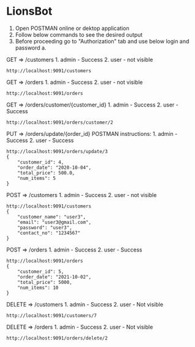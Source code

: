 # LionsBot

1. Open POSTMAN online or dektop application
2. Follow below commands to see the desired output
3. Before proceeding go to "Authorization" tab and use below login and password	
	a. 



GET => /customers 
	1. admin - Success
	2. user - not visible
	
	http://localhost:9091/customers
	
GET => /orders
	1. admin - Success
	2. user - not visible
	
	http://localhost:9091/orders
	
GET => /orders/customer/{customer_id}
	1. admin - Success
	2. user - Success
	
	http://localhost:9091/orders/customer/2
	
PUT => /orders/update/{order_id}
POSTMAN instructions:
	1. admin - Success
	2. user - Success
	
	http://localhost:9091/orders/update/3
	{
	    "customer_id": 4,
	    "order_date": "2020-10-04",
	    "total_price": 500.0,
	    "num_items": 5
	}
	
POST => /customers
	1. admin - Success
	2. user - not visible
	
	http://localhost:9091/customers
	{
		"customer_name": "user3",
		"email": "user3@gmail.com",
		"password": "user3",
		"contact_no": "1234567"
	}	
	
POST => /orders
	1. admin - Success
	2. user - Success
	
	http://localhost:9091/orders
	{
	    "customer_id": 5,
	    "order_date": "2021-10-02",
	    "total_price": 5000,
	    "num_items": 10
	}
	
DELETE => /customers
	1. admin - Success
	2. user - Not visible
	
	http://localhost:9091/customers/7
	
DELETE => /orders
	1. admin - Success
	2. user - Not visible

	http://localhost:9091/orders/delete/2


